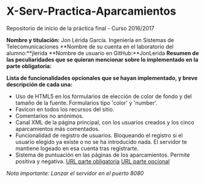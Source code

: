 # X-Serv-Practica-Aparcamientos
Repositorio de inicio de la práctica final - Curso 2016/2017



**Nombre y titulación:** Jon Lérida García. Ingeniería en Sistemas de Telecomunicaciones
**Nombre de su cuenta en el laboratorio del alumno:**jlerida
**Nombre de usuario en GitHub:**JonLerida
**Resumen de las peculiaridades que se quieran mencionar sobre lo implementado en la parte obligatoria:**

**Lista de funcionalidades opcionales que se hayan implementado, y breve descripción de cada una:**
* Uso de HTML5 en los formularios de elección de color de fondo y del tamaño de la fuente. Formularios tipo 'color' y 'number'.
* Favicon en todos los recursos del sitio.
* Comentarios no anónimos.
* Canal XML de la página principal, con los usuarios creados y los cinco aparcamientos más comentados.
* Funcionalidad de registro de usuarios. Bloqueando el registro si el usuario elegido ya existe o no se ha introducido nada. El servidor te mantiene logeado en esa cuenta tras registrarte.
* Sistema de puntuación en las páginas de los aparcamientos. Permite positiva y negativa.
[URL parte obligatoria](https://www.youtube.com/watch?v=MinzfZc95lE "Obligatoria")
[URL parte opcional](https://www.youtube.com/watch?v=U4IEZzSb1NI "opcional")

*Nota importante: Lanzar el servidor en el puerto 8080*
